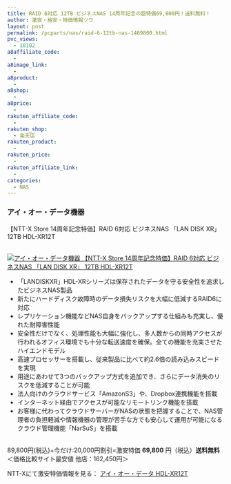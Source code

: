 ```yaml
---
title: RAID 6対応 12TB ビジネスNAS 14周年記念の超特価69,800円！送料無料！
author: 激安・格安・特価情報ツウ
layout: post
permalink: /pcparts/nas/raid-6-12tb-nas-1469800.html
pvc_views:
  - 18102
a8affiliate_code:
  - 
a8image_link:
  - 
a8product:
  - 
a8shop:
  - 
a8price:
  - 
rakuten_affiliate_code:
  - 
rakuten_shop:
  - 楽天店
rakuten_product:
  - 
rakuten_price:
  - 
rakuten_affiliate_link:
  - 
categories:
  - NAS
---
```

### アイ・オー・データ機器  
【NTT-X Store 14周年記念特価】RAID 6対応 ビジネスNAS 「LAN DISK XR」 12TB HDL-XR12T

<div class="img-bg2 img_L">
  <a href="http://px.a8.net/svt/ejp?a8mat=ZYP6S+8IMA3E+S1Q+BWGDT&#038;a8ejpredirect=http://nttxstore.jp/_II_IO13932090" target="_blank"><br /> <img border="0" alt="アイ・オー・データ機器 【NTT-X Store 14周年記念特価】RAID 6対応 ビジネスNAS 「LAN DISK XR」 12TB HDL-XR12T" src="http://i0.wp.com/image.nttxstore.jp/l2_images/I/IO/IO13932090.jpg?w=120" data-recalc-dims="1" /></a>
</div>

<!--more-->

  * 「LANDISKXR」HDL-XRシリーズは保存されたデータを守る安全性を追求したビジネスNAS製品
  * 新たにハードディスク故障時のデータ損失リスクを大幅に低減するRAID6に対応
  * レプリケーション機能などNAS自身をバックアップする仕組みも充実し、優れた耐障害性能
  * 安全性だけでなく、処理性能も大幅に強化し、多人数からの同時アクセスが行われるオフィス環境でも十分な転送速度を確保。全ての機能を充実させたハイエンドモデル
  * 高速プロセッサーを搭載し、従来製品に比べて約2.6倍の読み込みスピードを実現
  * 用途にあわせて3つのバックアップ方式を追加でき、さらにデータ消失のリスクを低減することが可能
  * 法人向けのクラウドサービス「AmazonS3」や、Dropbox連携機能を搭載
  * インターネット経由でアクセスが可能なリモートリンク機能を搭載
  * お客様に代わってクラウドサーバーがNASの状態を把握することで、NAS管理者の負担軽減や情報機器の管理が苦手な方でも安心して運用が可能になるクラウド管理機能「NarSuS」を搭載

<br clear="all" />89,800円(税込)+今だけ:20,000円割引=激安特価 <span class="tokka-price"><strong>69,800</strong></span> 円（税込）**送料無料**  
＜価格比較サイト最安値 他店：162,450円＞  
  
NTT-Xにて激安特価情報を見る： <span class="fs150p"><a href="http://px.a8.net/svt/ejp?a8mat=ZYP6S+8IMA3E+S1Q+BWGDT&#038;a8ejpredirect=http://nttxstore.jp/_II_IO13932090" target="_blank">アイ・オー・データ HDL-XR12T</a></span>